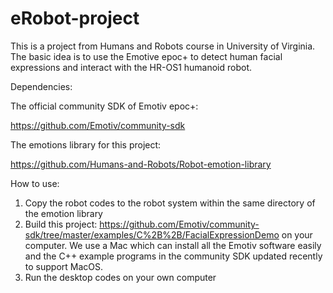 # eRobot-project

This is a project from Humans and Robots course in University of Virginia. The basic idea is to use the Emotive epoc+ to detect human facial expressions and interact with the HR-OS1 humanoid robot.

Dependencies:

The official community SDK of Emotiv epoc+:

https://github.com/Emotiv/community-sdk

The emotions library for this project:

https://github.com/Humans-and-Robots/Robot-emotion-library

How to use:

1. Copy the robot codes to the robot system within the same directory of the emotion library
2. Build this project: https://github.com/Emotiv/community-sdk/tree/master/examples/C%2B%2B/FacialExpressionDemo on your computer. We use a Mac which can install all the Emotiv software easily and the C++ example programs in the community SDK updated recently to support MacOS.
3. Run the desktop codes on your own computer

